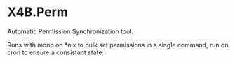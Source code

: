 X4B.Perm
========

Automatic Permission Synchronization tool.

Runs with mono on *nix to bulk set permissions in a single command, run on cron to ensure a consistant state.
